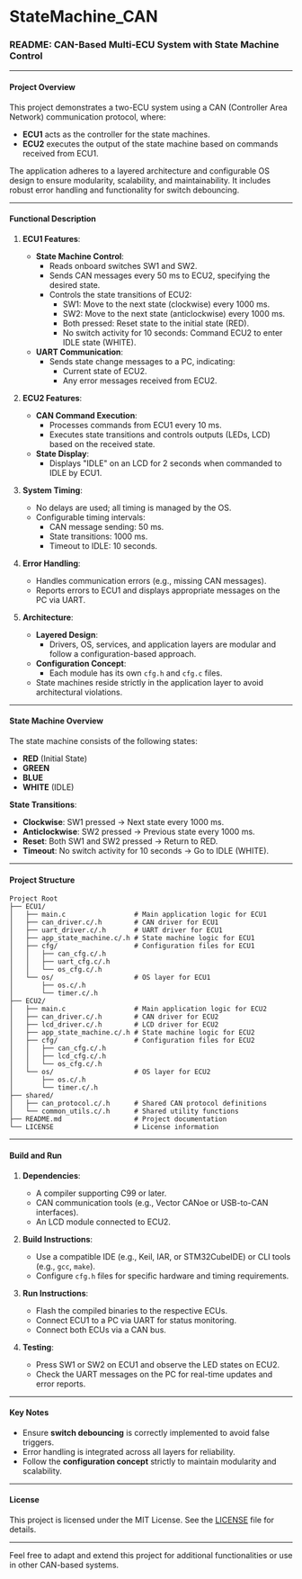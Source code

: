# StateMachine_CAN
### README: CAN-Based Multi-ECU System with State Machine Control

---

#### **Project Overview**
This project demonstrates a two-ECU system using a CAN (Controller Area Network) communication protocol, where:
- **ECU1** acts as the controller for the state machines.
- **ECU2** executes the output of the state machine based on commands received from ECU1.

The application adheres to a layered architecture and configurable OS design to ensure modularity, scalability, and maintainability. It includes robust error handling and functionality for switch debouncing.

---

#### **Functional Description**
1. **ECU1 Features**:
   - **State Machine Control**:
     - Reads onboard switches SW1 and SW2.
     - Sends CAN messages every 50 ms to ECU2, specifying the desired state.
     - Controls the state transitions of ECU2:
       - SW1: Move to the next state (clockwise) every 1000 ms.
       - SW2: Move to the next state (anticlockwise) every 1000 ms.
       - Both pressed: Reset state to the initial state (RED).
       - No switch activity for 10 seconds: Command ECU2 to enter IDLE state (WHITE).
   - **UART Communication**:
     - Sends state change messages to a PC, indicating:
       - Current state of ECU2.
       - Any error messages received from ECU2.

2. **ECU2 Features**:
   - **CAN Command Execution**:
     - Processes commands from ECU1 every 10 ms.
     - Executes state transitions and controls outputs (LEDs, LCD) based on the received state.
   - **State Display**:
     - Displays "IDLE" on an LCD for 2 seconds when commanded to IDLE by ECU1.

3. **System Timing**:
   - No delays are used; all timing is managed by the OS.
   - Configurable timing intervals:
     - CAN message sending: 50 ms.
     - State transitions: 1000 ms.
     - Timeout to IDLE: 10 seconds.

4. **Error Handling**:
   - Handles communication errors (e.g., missing CAN messages).
   - Reports errors to ECU1 and displays appropriate messages on the PC via UART.

5. **Architecture**:
   - **Layered Design**:
     - Drivers, OS, services, and application layers are modular and follow a configuration-based approach.
   - **Configuration Concept**:
     - Each module has its own `cfg.h` and `cfg.c` files.
   - State machines reside strictly in the application layer to avoid architectural violations.

---

#### **State Machine Overview**
The state machine consists of the following states:
- **RED** (Initial State)
- **GREEN**
- **BLUE**
- **WHITE** (IDLE)

**State Transitions**:
- **Clockwise**: SW1 pressed → Next state every 1000 ms.
- **Anticlockwise**: SW2 pressed → Previous state every 1000 ms.
- **Reset**: Both SW1 and SW2 pressed → Return to RED.
- **Timeout**: No switch activity for 10 seconds → Go to IDLE (WHITE).

---

#### **Project Structure**
```
Project Root
├── ECU1/
│   ├── main.c                 # Main application logic for ECU1
│   ├── can_driver.c/.h        # CAN driver for ECU1
│   ├── uart_driver.c/.h       # UART driver for ECU1
│   ├── app_state_machine.c/.h # State machine logic for ECU1
│   ├── cfg/                   # Configuration files for ECU1
│   │   ├── can_cfg.c/.h
│   │   ├── uart_cfg.c/.h
│   │   └── os_cfg.c/.h
│   └── os/                    # OS layer for ECU1
│       ├── os.c/.h
│       └── timer.c/.h
├── ECU2/
│   ├── main.c                 # Main application logic for ECU2
│   ├── can_driver.c/.h        # CAN driver for ECU2
│   ├── lcd_driver.c/.h        # LCD driver for ECU2
│   ├── app_state_machine.c/.h # State machine logic for ECU2
│   ├── cfg/                   # Configuration files for ECU2
│   │   ├── can_cfg.c/.h
│   │   ├── lcd_cfg.c/.h
│   │   └── os_cfg.c/.h
│   └── os/                    # OS layer for ECU2
│       ├── os.c/.h
│       └── timer.c/.h
├── shared/
│   ├── can_protocol.c/.h      # Shared CAN protocol definitions
│   └── common_utils.c/.h      # Shared utility functions
├── README.md                  # Project documentation
└── LICENSE                    # License information
```

---

#### **Build and Run**
1. **Dependencies**:
   - A compiler supporting C99 or later.
   - CAN communication tools (e.g., Vector CANoe or USB-to-CAN interfaces).
   - An LCD module connected to ECU2.

2. **Build Instructions**:
   - Use a compatible IDE (e.g., Keil, IAR, or STM32CubeIDE) or CLI tools (e.g., `gcc`, `make`).
   - Configure `cfg.h` files for specific hardware and timing requirements.

3. **Run Instructions**:
   - Flash the compiled binaries to the respective ECUs.
   - Connect ECU1 to a PC via UART for status monitoring.
   - Connect both ECUs via a CAN bus.

4. **Testing**:
   - Press SW1 or SW2 on ECU1 and observe the LED states on ECU2.
   - Check the UART messages on the PC for real-time updates and error reports.

---

#### **Key Notes**
- Ensure **switch debouncing** is correctly implemented to avoid false triggers.
- Error handling is integrated across all layers for reliability.
- Follow the **configuration concept** strictly to maintain modularity and scalability.

---

#### **License**
This project is licensed under the MIT License. See the [LICENSE](LICENSE) file for details.

---

Feel free to adapt and extend this project for additional functionalities or use in other CAN-based systems.
